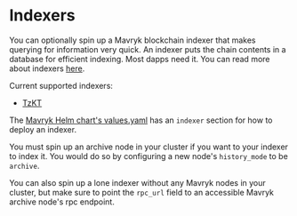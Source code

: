 # Indexers

You can optionally spin up a Mavryk blockchain indexer that makes querying for information very quick. An indexer puts the chain contents in a database for efficient indexing. Most dapps need it. You can read more about indexers [here](https://wiki.tezosagora.org/build/blockchain-indexers).

Current supported indexers:

- [TzKT](https://github.com/baking-bad/tzkt)

The [Mavryk Helm chart's values.yaml](https://github.com/mavryk-network/mavryk-k8s/blob/master/charts/mavryk/values.yaml) has an `indexer` section for how to deploy an indexer.

You must spin up an archive node in your cluster if you want to your indexer to index it. You would do so by configuring a new node's `history_mode` to be `archive`.

You can also spin up a lone indexer without any Mavryk nodes in your cluster, but make sure to point the `rpc_url` field to an accessible Mavryk archive node's rpc endpoint.

